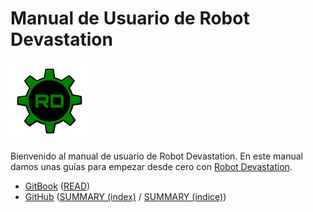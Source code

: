 # Manual de Usuario de Robot Devastation

![Robot Devastation Logo](../assets/robotDevastation-125px.png)

Bienvenido al manual de usuario de Robot Devastation. En este manual damos unas guías para empezar desde cero con [Robot Devastation](http://asrob.uc3m.es/index.php/Robot_Devastation).

- [GitBook](https://www.gitbook.com/book/asrob-uc3m/robotdevastation-user-manual) ([READ](https://asrob-uc3m.gitbooks.io/robotdevastation-user-manual/content/es/))
- [GitHub](https://github.com/asrob-uc3m/robotdevastation-user-manual) ([SUMMARY (index)](https://github.com/asrob-uc3m/robotdevastation-user-manual/blob/master/en/SUMMARY.md) / [SUMMARY (índice)](https://github.com/asrob-uc3m/robotdevastation-user-manual/blob/master/es/SUMMARY.md))
